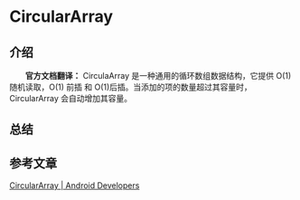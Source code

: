 # CircularArray

## 介绍
　　**官方文档翻译：** CirculaArray 是一种通用的循环数组数据结构，它提供 O(1) 随机读取，O(1) 前插 和 O(1)后插。当添加的项的数量超过其容量时，CircularArray 会自动增加其容量。

## 总结



## 参考文章
[CircularArray | Android Developers](https://developer.android.google.cn/reference/kotlin/androidx/collection/CircularArray)